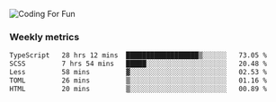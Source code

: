 ![Coding For Fun](https://glitch-art.vercel.app/api/simple?word=<Rise%20/>)

### Weekly metrics

<!--START_SECTION:waka-->

```txt
TypeScript   28 hrs 12 mins  ██████████████████▒░░░░░░   73.05 %
SCSS         7 hrs 54 mins   █████░░░░░░░░░░░░░░░░░░░░   20.48 %
Less         58 mins         ▓░░░░░░░░░░░░░░░░░░░░░░░░   02.53 %
TOML         26 mins         ▒░░░░░░░░░░░░░░░░░░░░░░░░   01.16 %
HTML         20 mins         ▒░░░░░░░░░░░░░░░░░░░░░░░░   00.89 %
```

<!--END_SECTION:waka-->
